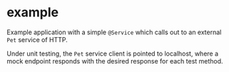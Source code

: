 # example
Example application with a simple `@Service` which calls out to an external `Pet` service of HTTP.

Under unit testing, the `Pet` service client is pointed to localhost, where a mock endpoint responds with the desired response for each test method.